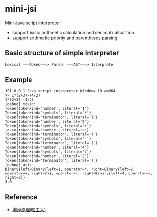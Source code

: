 # mini-jsi
Mini Java script interpreter

- support basic arithmetic calculation and decimal calculation.
- support arithmetic priority and parentheses parsing.

## Basic structure of simple interpreter
```text
Lexical ———Token———> Parser ———AST———> Interpreter
```

## Example
```shell script
JSI 0.0.1 Java script interpreter Windows 10 amd64
>> 1*(2+3)-(4/2)
1*(2+3)-(4/2)
[debug] token: 
Token{tokenKind='number', literal='1'}
Token{tokenKind='symbols', literal='*'}
Token{tokenKind='terminator', literal='('}
Token{tokenKind='number', literal='2'}
Token{tokenKind='symbols', literal='+'}
Token{tokenKind='number', literal='3'}
Token{tokenKind='terminator', literal=')'}
Token{tokenKind='symbols', literal='-'}
Token{tokenKind='terminator', literal='('}
Token{tokenKind='number', literal='4'}
Token{tokenKind='symbols', literal='/'}
Token{tokenKind='number', literal='2'}
Token{tokenKind='terminator', literal=')'}
[debug] ast: 
Binary{left=Binary{left=1, operator=*, right=Binary{left=2, operator=+, right=3}}, operator=-, right=Binary{left=4, operator=/, right=2}}
3.0
```

## Reference
- [编译原理(哈工大)](https://www.bilibili.com/video/BV1zW411t7YE?share_source=copy_web)
